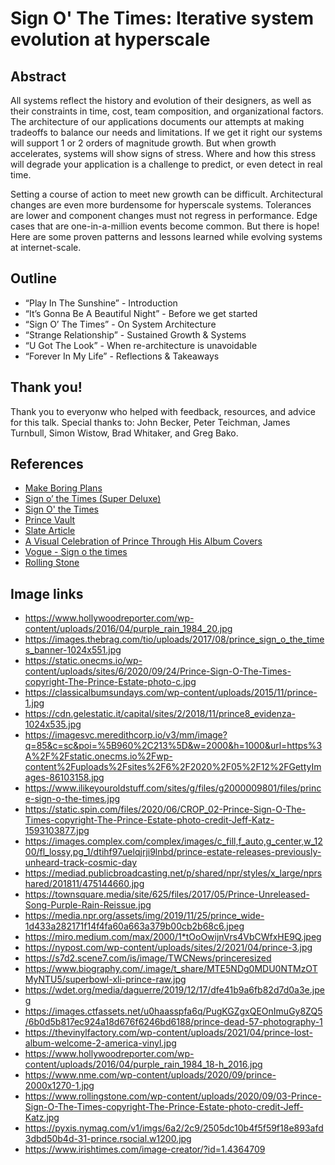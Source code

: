 # Sign O' The Times: Iterative system evolution at hyperscale

## Abstract

All systems reflect the history and evolution of their designers, as well as their constraints in time, cost, team composition, and organizational factors. The architecture of our applications documents our attempts at making tradeoffs to balance our needs and limitations. If we get it right our systems will support 1 or 2 orders of magnitude growth. But when growth accelerates, systems will show signs of stress. Where and how this stress will degrade your application is a challenge to predict, or even detect in real time.

Setting a course of action to meet new growth can be difficult. Architectural changes are even more burdensome for hyperscale systems. Tolerances are lower and component changes must not regress in performance. Edge cases that are one-in-a-million events become common. But there is hope! Here are some proven patterns and lessons learned while evolving systems at internet-scale.

## Outline

* “Play In The Sunshine” -  Introduction
* “It’s Gonna Be A Beautiful Night” - Before we get started
* “Sign O’ The Times” - On System Architecture
* “Strange Relationship” - Sustained Growth & Systems
* “U Got The Look” -  When re-architecture is unavoidable
* “Forever In My Life” - Reflections & Takeaways

## Thank you!

Thank you to everyonw who helped with feedback, resources, and advice for this talk. Special thanks to: John Becker, Peter Teichman, James Turnbull, Simon Wistow, Brad Whitaker, and Greg Bako.

## References

* [Make Boring Plans](https://www.elidedbranches.com/2021/01/make-boring-plans.html)
* [Sign o’ the Times (Super Deluxe)](https://pitchfork.com/reviews/albums/sign-o-the-times-super-deluxe/)
* [Sign O' the Times](https://pitchfork.com/reviews/albums/21845-sign-o-the-times/)
* [Prince Vault](https://www.princevault.com/)
* [Slate Article](https://slate.com/culture/2016/04/prince-concert-film-sign-o-the-times-is-amazing-and-unavailable.html)
* [A Visual Celebration of Prince Through His Album Covers](https://www.format.com/magazine/features/design/prince-dead-celebration-album-covers)
* [Vogue - Sign o the times](https://www.vogue.com/article/prince-exclusive-sign-o-the-times)
* [Rolling Stone](https://www.rollingstone.com/music/music-album-reviews/princes-sign-o-the-times-1061880/)


## Image links

* https://www.hollywoodreporter.com/wp-content/uploads/2016/04/purple_rain_1984_20.jpg
* https://images.thebrag.com/tio/uploads/2017/08/prince_sign_o_the_times_banner-1024x551.jpg
* https://static.onecms.io/wp-content/uploads/sites/6/2020/09/24/Prince-Sign-O-The-Times-copyright-The-Prince-Estate-photo-c.jpg
* https://classicalbumsundays.com/wp-content/uploads/2015/11/prince-1.jpg
* https://cdn.gelestatic.it/capital/sites/2/2018/11/prince8_evidenza-1024x535.jpg
* https://imagesvc.meredithcorp.io/v3/mm/image?q=85&c=sc&poi=%5B960%2C213%5D&w=2000&h=1000&url=https%3A%2F%2Fstatic.onecms.io%2Fwp-content%2Fuploads%2Fsites%2F6%2F2020%2F05%2F12%2FGettyImages-86103158.jpg
* https://www.ilikeyouroldstuff.com/sites/g/files/g2000009801/files/prince-sign-o-the-times.jpg
* https://static.spin.com/files/2020/06/CROP_02-Prince-Sign-O-The-Times-copyright-The-Prince-Estate-photo-credit-Jeff-Katz-1593103877.jpg
* https://images.complex.com/complex/images/c_fill,f_auto,g_center,w_1200/fl_lossy,pg_1/dtihf97uelqjrji9lnbd/prince-estate-releases-previously-unheard-track-cosmic-day
* https://mediad.publicbroadcasting.net/p/shared/npr/styles/x_large/nprshared/201811/475144660.jpg
* https://townsquare.media/site/625/files/2017/05/Prince-Unreleased-Song-Purple-Rain-Reissue.jpg
* https://media.npr.org/assets/img/2019/11/25/prince_wide-1d433a282171f14f4fa60a663a379b00cb2b68c6.jpeg
* https://miro.medium.com/max/2000/1*tOoOwijnVrs4VbCWfxHE9Q.jpeg
* https://nypost.com/wp-content/uploads/sites/2/2021/04/prince-3.jpg
* https://s7d2.scene7.com/is/image/TWCNews/princeresized
* https://www.biography.com/.image/t_share/MTE5NDg0MDU0NTMzOTMyNTU5/superbowl-xli-prince-raw.jpg
* https://wdet.org/media/daguerre/2019/12/17/dfe41b9a6fb82d7d0a3e.jpeg
* https://images.ctfassets.net/u0haasspfa6q/PugKGZgxQEOnImuGy8ZQ5/6b0d5b817ec924a18d676f6246bd6188/prince-dead-57-photography-1
* https://thevinylfactory.com/wp-content/uploads/2021/04/prince-lost-album-welcome-2-america-vinyl.jpg
* https://www.hollywoodreporter.com/wp-content/uploads/2016/04/purple_rain_1984_18-h_2016.jpg
* https://www.nme.com/wp-content/uploads/2020/09/prince-2000x1270-1.jpg
* https://www.rollingstone.com/wp-content/uploads/2020/09/03-Prince-Sign-O-The-Times-copyright-The-Prince-Estate-photo-credit-Jeff-Katz.jpg
* https://pyxis.nymag.com/v1/imgs/6a2/2c9/2505dc10b4f5f59f18e893afd3dbd50b4d-31-prince.rsocial.w1200.jpg
* https://www.irishtimes.com/image-creator/?id=1.4364709
